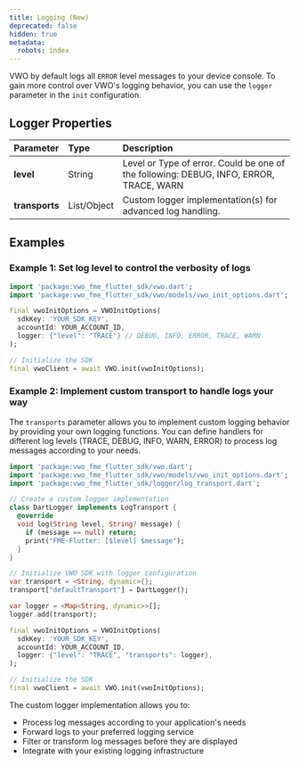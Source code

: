 ```yaml
---
title: Logging (New)
deprecated: false
hidden: true
metadata:
  robots: index
---
```

VWO by default logs all `ERROR` level messages to your device console. To gain more control over VWO's logging behavior, you can use the `logger` parameter in the `init` configuration.

## Logger Properties

| Parameter      | Type        | Description                                                                            |
| :------------- | :---------- | :------------------------------------------------------------------------------------- |
| **level**      | String      | Level or Type of error. Could be one of the following: DEBUG, INFO, ERROR, TRACE, WARN |
| **transports** | List/Object | Custom logger implementation(s) for advanced log handling.                             |

## Examples

### Example 1: Set log level to control the verbosity of logs

```dart
import 'package:vwo_fme_flutter_sdk/vwo.dart';
import 'package:vwo_fme_flutter_sdk/vwo/models/vwo_init_options.dart';

final vwoInitOptions = VWOInitOptions(
  sdkKey: 'YOUR_SDK_KEY',
  accountId: YOUR_ACCOUNT_ID,
  logger: {"level": "TRACE"} // DEBUG, INFO, ERROR, TRACE, WARN
);

// Initialize the SDK
final vwoClient = await VWO.init(vwoInitOptions);
```

### Example 2: Implement custom transport to handle logs your way

The `transports` parameter allows you to implement custom logging behavior by providing your own logging functions. You can define handlers for different log levels (TRACE, DEBUG, INFO, WARN, ERROR) to process log messages according to your needs.

```dart
import 'package:vwo_fme_flutter_sdk/vwo.dart';
import 'package:vwo_fme_flutter_sdk/vwo/models/vwo_init_options.dart';
import 'package:vwo_fme_flutter_sdk/logger/log_transport.dart';

// Create a custom logger implementation
class DartLogger implements LogTransport {
  @override
  void log(String level, String? message) {
    if (message == null) return;
    print("FME-Flutter: [$level] $message");
  }
}

// Initialize VWO SDK with logger configuration
var transport = <String, dynamic>{};
transport["defaultTransport"] = DartLogger();

var logger = <Map<String, dynamic>>[];
logger.add(transport);

final vwoInitOptions = VWOInitOptions(
  sdkKey: 'YOUR_SDK_KEY',
  accountId: YOUR_ACCOUNT_ID,
  logger: {"level": "TRACE", "transports": logger},
);

// Initialize the SDK
final vwoClient = await VWO.init(vwoInitOptions);
```

The custom logger implementation allows you to:

* Process log messages according to your application's needs
* Forward logs to your preferred logging service
* Filter or transform log messages before they are displayed
* Integrate with your existing logging infrastructure